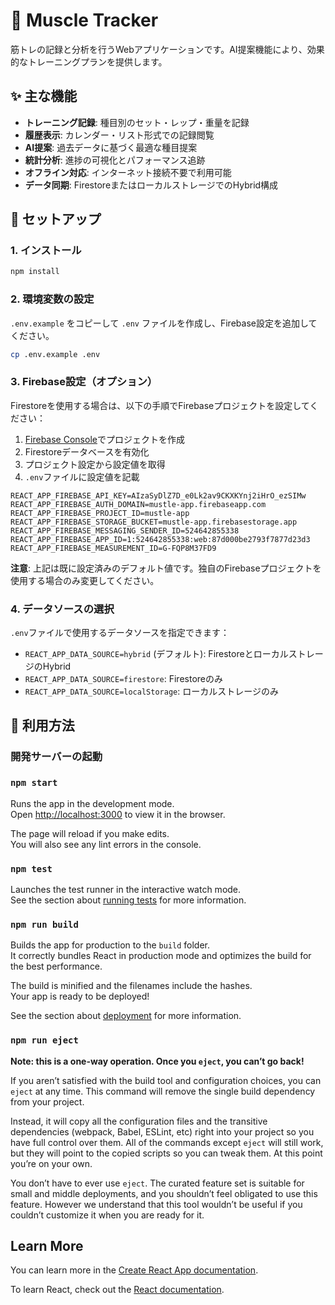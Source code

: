 # 💪 Muscle Tracker

筋トレの記録と分析を行うWebアプリケーションです。AI提案機能により、効果的なトレーニングプランを提供します。

## ✨ 主な機能

- **トレーニング記録**: 種目別のセット・レップ・重量を記録
- **履歴表示**: カレンダー・リスト形式での記録閲覧
- **AI提案**: 過去データに基づく最適な種目提案
- **統計分析**: 進捗の可視化とパフォーマンス追跡
- **オフライン対応**: インターネット接続不要で利用可能
- **データ同期**: FirestoreまたはローカルストレージでのHybrid構成

## 🚀 セットアップ

### 1. インストール

```bash
npm install
```

### 2. 環境変数の設定

`.env.example` をコピーして `.env` ファイルを作成し、Firebase設定を追加してください。

```bash
cp .env.example .env
```

### 3. Firebase設定（オプション）

Firestoreを使用する場合は、以下の手順でFirebaseプロジェクトを設定してください：

1. [Firebase Console](https://console.firebase.google.com/)でプロジェクトを作成
2. Firestoreデータベースを有効化
3. プロジェクト設定から設定値を取得
4. `.env`ファイルに設定値を記載

```env
REACT_APP_FIREBASE_API_KEY=AIzaSyDlZ7D_e0Lk2av9CKXKYnj2iHrO_ezSIMw
REACT_APP_FIREBASE_AUTH_DOMAIN=mustle-app.firebaseapp.com
REACT_APP_FIREBASE_PROJECT_ID=mustle-app
REACT_APP_FIREBASE_STORAGE_BUCKET=mustle-app.firebasestorage.app
REACT_APP_FIREBASE_MESSAGING_SENDER_ID=524642855338
REACT_APP_FIREBASE_APP_ID=1:524642855338:web:87d000be2793f7877d23d3
REACT_APP_FIREBASE_MEASUREMENT_ID=G-FQP8M37FD9
```

**注意**: 上記は既に設定済みのデフォルト値です。独自のFirebaseプロジェクトを使用する場合のみ変更してください。

### 4. データソースの選択

`.env`ファイルで使用するデータソースを指定できます：

- `REACT_APP_DATA_SOURCE=hybrid` (デフォルト): FirestoreとローカルストレージのHybrid
- `REACT_APP_DATA_SOURCE=firestore`: Firestoreのみ
- `REACT_APP_DATA_SOURCE=localStorage`: ローカルストレージのみ

## 📱 利用方法

### 開発サーバーの起動

### `npm start`

Runs the app in the development mode.\
Open [http://localhost:3000](http://localhost:3000) to view it in the browser.

The page will reload if you make edits.\
You will also see any lint errors in the console.

### `npm test`

Launches the test runner in the interactive watch mode.\
See the section about [running tests](https://facebook.github.io/create-react-app/docs/running-tests) for more information.

### `npm run build`

Builds the app for production to the `build` folder.\
It correctly bundles React in production mode and optimizes the build for the best performance.

The build is minified and the filenames include the hashes.\
Your app is ready to be deployed!

See the section about [deployment](https://facebook.github.io/create-react-app/docs/deployment) for more information.

### `npm run eject`

**Note: this is a one-way operation. Once you `eject`, you can’t go back!**

If you aren’t satisfied with the build tool and configuration choices, you can `eject` at any time. This command will remove the single build dependency from your project.

Instead, it will copy all the configuration files and the transitive dependencies (webpack, Babel, ESLint, etc) right into your project so you have full control over them. All of the commands except `eject` will still work, but they will point to the copied scripts so you can tweak them. At this point you’re on your own.

You don’t have to ever use `eject`. The curated feature set is suitable for small and middle deployments, and you shouldn’t feel obligated to use this feature. However we understand that this tool wouldn’t be useful if you couldn’t customize it when you are ready for it.

## Learn More

You can learn more in the [Create React App documentation](https://facebook.github.io/create-react-app/docs/getting-started).

To learn React, check out the [React documentation](https://reactjs.org/).
